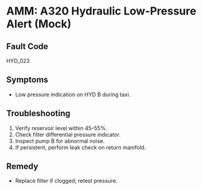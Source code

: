# AMM: A320 Hydraulic Low-Pressure Alert (Mock)

## Fault Code
HYD_023

## Symptoms
- Low pressure indication on HYD B during taxi.

## Troubleshooting
1. Verify reservoir level within 45–55%.
2. Check filter differential pressure indicator.
3. Inspect pump B for abnormal noise.
4. If persistent, perform leak check on return manifold.

## Remedy
- Replace filter if clogged; retest pressure.
